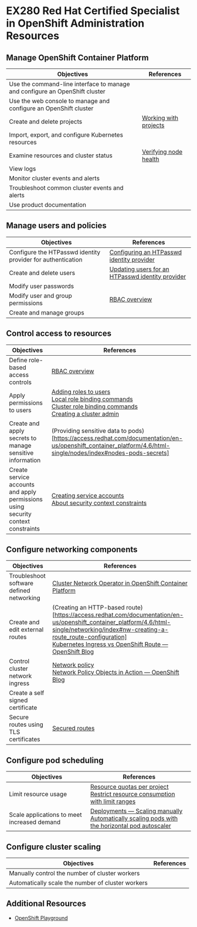 # EX280 Red Hat Certified Specialist in OpenShift Administration Resources

## Manage OpenShift Container Platform

| Objectives | References |
| --- | --- |
| Use the command-line interface to manage and configure an OpenShift cluster |  |
| Use the web console to manage and configure an OpenShift cluster |  |
| Create and delete projects | [Working with projects](https://docs.openshift.com/container-platform/4.6/applications/projects/working-with-projects.html) |
| Import, export, and configure Kubernetes resources |  |
| Examine resources and cluster status | [Verifying node health](https://docs.openshift.com/container-platform/4.6/support/troubleshooting/verifying-node-health.html) |
| View logs |  |
| Monitor cluster events and alerts |  |
| Troubleshoot common cluster events and alerts |  |
| Use product documentation |  |

## Manage users and policies

| Objectives | References |
| --- | --- |
| Configure the HTPasswd identity provider for authentication | [Configuring an HTPasswd identity provider](https://access.redhat.com/documentation/en-us/openshift_container_platform/4.6/html/authentication_and_authorization/configuring-identity-providers#configuring-htpasswd-identity-provider) |
| Create and delete users | [Updating users for an HTPasswd identity provider](https://access.redhat.com/documentation/en-us/openshift_container_platform/4.6/html/authentication_and_authorization/configuring-identity-providers#identity-provider-htpasswd-update-users_configuring-htpasswd-identity-provider) |
| Modify user passwords |  |
| Modify user and group permissions | [RBAC overview](https://access.redhat.com/documentation/en-us/openshift_container_platform/4.6/html-single/authentication_and_authorization/index#authorization-overview_using-rbac) |
| Create and manage groups |  |

## Control access to resources

| Objectives | References |
| --- | --- |
| Define role-based access controls | [RBAC overview](https://access.redhat.com/documentation/en-us/openshift_container_platform/4.6/html-single/authentication_and_authorization/index#authorization-overview_using-rbac) |
| Apply permissions to users | [Adding roles to users](https://access.redhat.com/documentation/en-us/openshift_container_platform/4.6/html-single/authentication_and_authorization/index#adding-roles_using-rbac)<br />[Local role binding commands](https://access.redhat.com/documentation/en-us/openshift_container_platform/4.6/html-single/authentication_and_authorization/index#local-role-binding-commands_using-rbac)<br />[Cluster role binding commands](https://access.redhat.com/documentation/en-us/openshift_container_platform/4.6/html-single/authentication_and_authorization/index#cluster-role-binding-commands_using-rbac)<br />[Creating a cluster admin](https://access.redhat.com/documentation/en-us/openshift_container_platform/4.6/html-single/authentication_and_authorization/index#creating-cluster-admin_using-rbac)
| Create and apply secrets to manage sensitive information | (Providing sensitive data to pods)[https://access.redhat.com/documentation/en-us/openshift_container_platform/4.6/html-single/nodes/index#nodes-pods-secrets] |
| Create service accounts and apply permissions using security context constraints | [Creating service accounts](https://access.redhat.com/documentation/en-us/openshift_container_platform/4.6/html-single/authentication_and_authorization/index#service-accounts-managing_using-service-accounts)<br />[About security context constraints](https://access.redhat.com/documentation/en-us/openshift_container_platform/4.6/html-single/authentication_and_authorization/index#security-context-constraints-about_configuring-internal-oauth) |

## Configure networking components

| Objectives | References |
| --- | --- |
| Troubleshoot software defined networking | [Cluster Network Operator in OpenShift Container Platform](https://access.redhat.com/documentation/en-us/openshift_container_platform/4.6/html-single/networking/index#cluster-network-operator) |
| Create and edit external routes | (Creating an HTTP-based route)[https://access.redhat.com/documentation/en-us/openshift_container_platform/4.6/html-single/networking/index#nw-creating-a-route_route-configuration]<br />[Kubernetes Ingress vs OpenShift Route — OpenShift Blog](https://cloud.redhat.com/blog/kubernetes-ingress-vs-openshift-route) |
| Control cluster network ingress | [Network policy](https://access.redhat.com/documentation/en-us/openshift_container_platform/4.6/html-single/networking/index#network-policy)<br />[Network Policy Objects in Action — OpenShift Blog](https://cloud.redhat.com/blog/network-policy-objects-action) |
| Create a self signed certificate |  |
| Secure routes using TLS certificates | [Secured routes](https://access.redhat.com/documentation/en-us/openshift_container_platform/4.6/html-single/networking/index#configuring-default-certificate) |

## Configure pod scheduling

| Objectives | References |
| --- | --- |
| Limit resource usage | [Resource quotas per project](https://access.redhat.com/documentation/en-us/openshift_container_platform/4.6/html-single/applications/index#quotas-setting-per-project)<br />[Restrict resource consumption with limit ranges](https://access.redhat.com/documentation/en-us/openshift_container_platform/4.6/html-single/nodes/index#nodes-cluster-limit-ranges) |
| Scale applications to meet increased demand | [Deployments — Scaling manually](https://access.redhat.com/documentation/en-us/openshift_container_platform/4.6/html/applications/deployments#deployments-scaling-manually_deployment-operations)<br />[Automatically scaling pods with the horizontal pod autoscaler](https://access.redhat.com/documentation/en-us/openshift_container_platform/4.6/html-single/nodes/index#nodes-pods-autoscaling) |

## Configure cluster scaling
| Objectives | References |
| --- | --- |
| Manually control the number of cluster workers |  |
| Automatically scale the number of cluster workers |  |

## Additional Resources

- [OpenShift Playground](https://www.katacoda.com/courses/openshift/playgrounds/openshift47)